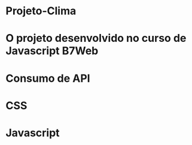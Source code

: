 # Projeto-Clima
# O projeto desenvolvido no curso de Javascript B7Web 
# Consumo de API
# CSS
# Javascript
#
